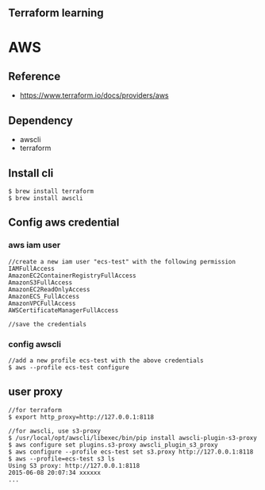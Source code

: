 Terraform learning
------------------------

# AWS

## Reference

- https://www.terraform.io/docs/providers/aws

## Dependency

- awscli
- terraform

## Install cli

```
$ brew install terraform
$ brew install awscli
```

## Config aws credential

### aws iam user

```
//create a new iam user "ecs-test" with the following permission
IAMFullAccess
AmazonEC2ContainerRegistryFullAccess
AmazonS3FullAccess
AmazonEC2ReadOnlyAccess
AmazonECS_FullAccess
AmazonVPCFullAccess
AWSCertificateManagerFullAccess

//save the credentials
```

### config awscli

```
//add a new profile ecs-test with the above credentials
$ aws --profile ecs-test configure
```

## user proxy

```
//for terraform
$ export http_proxy=http://127.0.0.1:8118

//for awscli, use s3-proxy
$ /usr/local/opt/awscli/libexec/bin/pip install awscli-plugin-s3-proxy
$ aws configure set plugins.s3-proxy awscli_plugin_s3_proxy
$ aws configure --profile ecs-test set s3.proxy http://127.0.0.1:8118
$ aws --profile=ecs-test s3 ls
Using S3 proxy: http://127.0.0.1:8118
2015-06-08 20:07:34 xxxxxx
...
```
